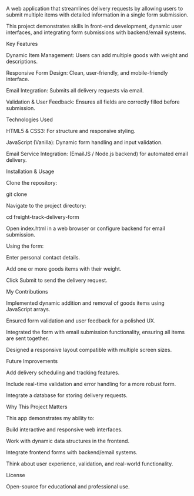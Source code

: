 A web application that streamlines delivery requests by allowing users to submit multiple items with detailed information in a single form submission.

This project demonstrates skills in front-end development, dynamic user interfaces, and integrating form submissions with backend/email systems.

Key Features

Dynamic Item Management: Users can add multiple goods with weight and descriptions.

Responsive Form Design: Clean, user-friendly, and mobile-friendly interface.

Email Integration: Submits all delivery requests via email.

Validation & User Feedback: Ensures all fields are correctly filled before submission.

Technologies Used

HTML5 & CSS3: For structure and responsive styling.

JavaScript (Vanilla): Dynamic form handling and input validation.

Email Service Integration: (EmailJS / Node.js backend) for automated email delivery.

Installation & Usage

Clone the repository:

git clone <repository-url>


Navigate to the project directory:

cd freight-track-delivery-form


Open index.html in a web browser or configure backend for email submission.

Using the form:

Enter personal contact details.

Add one or more goods items with their weight.

Click Submit to send the delivery request.

My Contributions

Implemented dynamic addition and removal of goods items using JavaScript arrays.

Ensured form validation and user feedback for a polished UX.

Integrated the form with email submission functionality, ensuring all items are sent together.

Designed a responsive layout compatible with multiple screen sizes.

Future Improvements

Add delivery scheduling and tracking features.

Include real-time validation and error handling for a more robust form.

Integrate a database for storing delivery requests.

Why This Project Matters

This app demonstrates my ability to:

Build interactive and responsive web interfaces.

Work with dynamic data structures in the frontend.

Integrate frontend forms with backend/email systems.

Think about user experience, validation, and real-world functionality.

License

Open-source for educational and professional use.